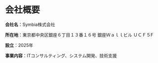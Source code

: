 # 会社概要

**会社名**：Symbia株式会社

**所在地**：東京都中央区銀座６丁目１３番１６号 銀座Ｗａｌｌビル ＵＣＦ５F

**設立**：2025年

**事業内容**：ITコンサルティング、システム開発、技術支援